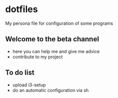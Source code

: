 # dotfiles
My persona file for configuration of some programs

## Welcome to the beta channel
* here you can help me and give me advice
* contribute to my project

## To do list

* upload i3-setup
* do an automatic configuration via sh
